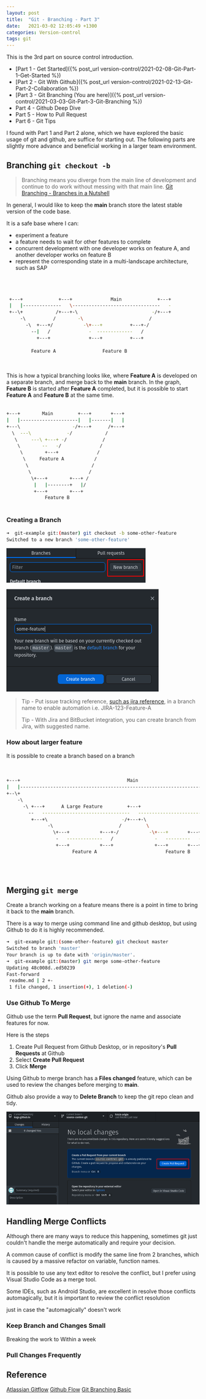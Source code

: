 ```yaml
---
layout: post
title:  "Git - Branching - Part 3"
date:   2021-03-02 12:05:49 +1300
categories: Version-control
tags: git
---
```


This is the 3rd part on source control introduction.

* [Part 1 - Get Started]({% post_url version-control/2021-02-08-Git-Part-1-Get-Started %})
* [Part 2 - Git With Github]({% post_url version-control/2021-02-13-Git-Part-2-Collaboration %})
* [Part 3 - Git Branching (You are here)]({% post_url version-control/2021-03-03-Git-Part-3-Git-Branching %})
* Part 4 - Github Deep Dive
* Part 5 - How to Pull Request
* Part 6 - Git Tips

I found with Part 1 and Part 2 alone, which we have explored the basic usage of git and github, are suffice for starting out. The following parts are slightly more advance and beneficial working in a larger team environment.

## Branching `git checkout -b`

> Branching means you diverge from the main line of development and continue to do work without messing with that main line. [Git Branching - Branches in a Nutshell](https://git-scm.com/book/en/v2/Git-Branching-Branches-in-a-Nutshell)

In general, I would like to keep the **main** branch store the latest stable version of the code base.

It is a safe base where I can:

* experiment a feature
* a feature needs to wait for other features to complete
* concurrent development with one developer works on feature A, and another developer works on feature B
* represent the corresponding state in a multi-landscape architecture, such as SAP

```bash
                                                             
                                                             
                                                             
 +---+             +---+              Main             +---+ 
 |   |--------------   \--------------------------------   - 
 +--\+            /+---+-\                           -/+---+ 
     -\          /        -\                        /        
       -\  +---+/           -\+---+          +---+-/         
         --|   /              -  -------------   /           
           +---+              +---+          +---+           
                                                             
         Feature A                 Feature B                 
                                                             
                                                             
```

This is how a typical branching looks like, where **Feature A** is developed on a separate branch, and merge back to the **main** branch. In the graph, **Feature B** is started after **Feature A** completed, but it is possible to start **Feature A** and **Feature B** at the same time.

```bash
                                                             
+---+        Main         +---+       +---+                  
|   |---------------------|   |-------|   |                  
+---\                   -/+---+      /+---+                  
  \  ---\             -/            /                        
   \     ---\ +---+ -/             /                         
    \        --   -/              /                          
     \        +---+              /                           
      \     Feature A           /                            
       \                       /                             
        \                     /                              
         \+---+        +---+ /                               
          |   |--------+   |/                                
          +---+        +---+                                 
              Feature B                                      
                                                             
```

### Creating a Branch

```bash
➜  git-example git:(master) git checkout -b some-other-feature
Switched to a new branch 'some-other-feature'
```

![github-desktop-create-branch-1](/assets/git/github-desktop-create-branch-1.png)

![github-desktop-create-branch-2](/assets/git/github-desktop-create-branch-2.png)

> Tip - Put issue tracking reference, [such as jira reference](https://support.atlassian.com/jira-cloud-administration/docs/enable-smart-commits/), in a branch name to enable automation
> i.e. JIRA-123-Feature-A
>
> Tip - With Jira and BitBucket integration, you can create branch from Jira, with suggested name.

### How about larger feature

It is possible to create a branch based on a branch

```bash
                                                                                                   
                                                                                                   
+---+                                       Main                                              +---+
|   |------------------------------------------------------------------------------------------   |
+--\+                                                                                      -/ +---+
    -\                                                                                  --/        
      -\ +---+      A Large Feature         +---+                               +---+ -/           
        --   --------------------------------   ---------------------------------   -/             
         +---+\                           -/+---+-\                          -/ +---+              
               -\                        /         \                      --/                      
                 \+---+           +---+-/           -\+---+       +---+ -/                         
                  -   -------------   /               -   ---------   -/                           
                  +---+           +---+               +---+       +---+                            
                        Feature A                         Feature B                                
                                                                                                   
                                                                                                   
                                                                                                   
```

## Merging `git merge`

Create a branch working on a feature means there is a point in time to bring it back to the **main** branch.

There is a way to merge using command line and github desktop, but using Github to do it is highly recommended.

```bash
➜  git-example git:(some-other-feature) git checkout master 
Switched to branch 'master'
Your branch is up to date with 'origin/master'.
➜  git-example git:(master) git merge some-other-feature 
Updating 48c008d..ed50239
Fast-forward
 readme.md | 2 +-
 1 file changed, 1 insertion(+), 1 deletion(-)
```

### Use Github To Merge

Github use the term **Pull Request**, but ignore the name and associate features for now.

Here is the steps

1. Create Pull Request from Github Desktop, or in repository's **Pull Requests** at Github
1. Select **Create Pull Request**
1. Click **Merge**

Using Github to merge branch has a **Files changed** feature, which can be used to review the changes before merging to **main**.

Github also provide a way to **Delete Branch** to keep the git repo clean and tidy.

![Github Create PR](/assets/git/github-desktop-create-pr.png)

## Handling Merge Conflicts

Although there are many ways to reduce this happening, sometimes git just couldn't handle the merge automatically and require your decision.

A common cause of conflict is modify the same line from 2 branches, which is caused by a massive refactor on variable, function names.

It is possible to use any text editor to resolve the conflict, but I prefer using Visual Studio Code as a merge tool.

Some IDEs, such as Android Studio, are excellent in resolve those conflicts automagically, but it is important to review the conflict resolution 

just in case the "automagically" doesn't work


### Keep Branch and Changes Small

Breaking the work to 
Within a week

### Pull Changes Frequently



## Reference

[Atlassian Gitflow](https://www.atlassian.com/git/tutorials/comparing-workflows/gitflow-workflow#:~:text=Gitflow%20Workflow%20is%20a%20Git,designed%20around%20the%20project%20release.)
[Github Flow](https://guides.github.com/introduction/flow/)
[Git Branching Basic](https://git-scm.com/book/en/v2/Git-Branching-Basic-Branching-and-Merging)

